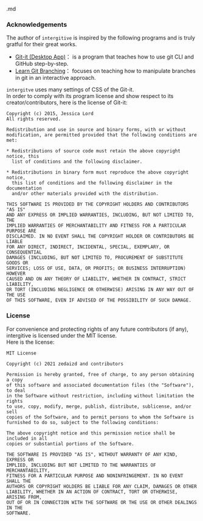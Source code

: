 .md
### Acknowledgements
The author of `intergitive` is inspired by the following programs and is truly gratful for their great works.  
- [Git-it (Desktop App)](https://github.com/jlord/git-it-electron)： is a program that teaches how to use git CLI and GitHub step-by-step.  
- [Learn Git Branching](https://learngitbranching.js.org/?locale=https://learngitbranching.js.org/?locale=en_US)： focuses on teaching how to manipulate branches in git in an interactive approach.  

`intergitve` uses many settings of CSS of the Git-it.  
In order to comply with its program license and show respect to its creator/contributors, here is the license of Git-it:  

```
Copyright (c) 2015, Jessica Lord
All rights reserved.

Redistribution and use in source and binary forms, with or without
modification, are permitted provided that the following conditions are met:

* Redistributions of source code must retain the above copyright notice, this
  list of conditions and the following disclaimer.

* Redistributions in binary form must reproduce the above copyright notice,
  this list of conditions and the following disclaimer in the documentation
  and/or other materials provided with the distribution.

THIS SOFTWARE IS PROVIDED BY THE COPYRIGHT HOLDERS AND CONTRIBUTORS "AS IS"
AND ANY EXPRESS OR IMPLIED WARRANTIES, INCLUDING, BUT NOT LIMITED TO, THE
IMPLIED WARRANTIES OF MERCHANTABILITY AND FITNESS FOR A PARTICULAR PURPOSE ARE
DISCLAIMED. IN NO EVENT SHALL THE COPYRIGHT HOLDER OR CONTRIBUTORS BE LIABLE
FOR ANY DIRECT, INDIRECT, INCIDENTAL, SPECIAL, EXEMPLARY, OR CONSEQUENTIAL
DAMAGES (INCLUDING, BUT NOT LIMITED TO, PROCUREMENT OF SUBSTITUTE GOODS OR
SERVICES; LOSS OF USE, DATA, OR PROFITS; OR BUSINESS INTERRUPTION) HOWEVER
CAUSED AND ON ANY THEORY OF LIABILITY, WHETHER IN CONTRACT, STRICT LIABILITY,
OR TORT (INCLUDING NEGLIGENCE OR OTHERWISE) ARISING IN ANY WAY OUT OF THE USE
OF THIS SOFTWARE, EVEN IF ADVISED OF THE POSSIBILITY OF SUCH DAMAGE.
```  

### License  
For convenience and protecting rights of any future contributors (if any), intergitive is licensed under the MIT license.  
Here is the license:  

```
MIT License

Copyright (c) 2021 zedaizd and contributors

Permission is hereby granted, free of charge, to any person obtaining a copy
of this software and associated documentation files (the "Software"), to deal
in the Software without restriction, including without limitation the rights
to use, copy, modify, merge, publish, distribute, sublicense, and/or sell
copies of the Software, and to permit persons to whom the Software is
furnished to do so, subject to the following conditions:

The above copyright notice and this permission notice shall be included in all
copies or substantial portions of the Software.

THE SOFTWARE IS PROVIDED "AS IS", WITHOUT WARRANTY OF ANY KIND, EXPRESS OR
IMPLIED, INCLUDING BUT NOT LIMITED TO THE WARRANTIES OF MERCHANTABILITY,
FITNESS FOR A PARTICULAR PURPOSE AND NONINFRINGEMENT. IN NO EVENT SHALL THE
AUTHORS OR COPYRIGHT HOLDERS BE LIABLE FOR ANY CLAIM, DAMAGES OR OTHER
LIABILITY, WHETHER IN AN ACTION OF CONTRACT, TORT OR OTHERWISE, ARISING FROM,
OUT OF OR IN CONNECTION WITH THE SOFTWARE OR THE USE OR OTHER DEALINGS IN THE
SOFTWARE.
```  
